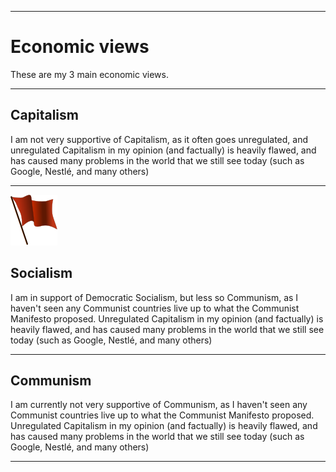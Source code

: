 
***

# Economic views

These are my 3 main economic views.

***

## Capitalism

I am not very supportive of Capitalism, as it often goes unregulated, and unregulated Capitalism in my opinion (and factually) is heavily flawed, and has caused many problems in the world that we still see today (such as Google, Nestlé, and many others)

***

![75px-Red_flag_waving.svg.png](/Economics/Socialism/Images/75px-Red_flag_waving.svg.png)

## Socialism

I am in support of Democratic Socialism, but less so Communism, as I haven't seen any Communist countries live up to what the Communist Manifesto proposed. Unregulated Capitalism in my opinion (and factually) is heavily flawed, and has caused many problems in the world that we still see today (such as Google, Nestlé, and many others)

***

## Communism

I am currently not very supportive of Communism, as I haven't seen any Communist countries live up to what the Communist Manifesto proposed. Unregulated Capitalism in my opinion (and factually) is heavily flawed, and has caused many problems in the world that we still see today (such as Google, Nestlé, and many others)

***
